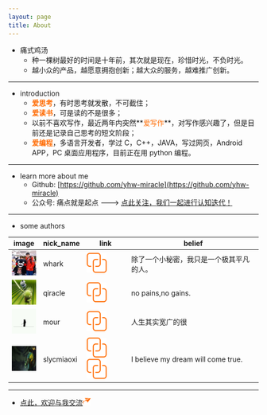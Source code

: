 ```yaml
---
layout: page
title: About
---
```


- 痛式鸡汤
    - 种一棵树最好的时间是十年前，其次就是现在，珍惜时光，不负时光。
    - 越小众的产品，越愿意拥抱创新；越大众的服务，越难推广创新。

<hr />

- introduction
    - **<font color="#FF6A00">爱思考</font>**，有时思考就发散，不可截住；
    - **<font color="#FF6A00">爱读书</font>**，可是读的不是很多；
    - 以前不喜欢写作，最近两年内突然**<font color="#FF6A00">爱写作</font>**，对写作感兴趣了，但是目前还是记录自己思考的短文阶段；
    - **<font color="#FF6A00">爱编程</font>**，多语言开发者，学过 C，C++，JAVA，写过网页，Android APP，PC 桌面应用程序，目前正在用 python 编程。

<hr />

- learn more about me
  - Github: [https://github.com/yhw-miracle](https://github.com/yhw-miracle)
  - 公众号: 痛点就是起点 ---> <a href="#qecode_img">点此关注，我们一起进行认知迭代！</a>

<hr />

- some authors

| image | nick_name | link | belief |
| ------ | ------ | ------ | ------ |
| <img src="images/authors/hdp.jpg" width="50" height="50" /> | whark | <a href="http://whark.cn" target="_blank"><img src="images/system/友情链接.svg" width="40" height="40" /></a> | 除了一个小秘密，我只是一个极其平凡的人。 |
| <img src="images/authors/jqq.jpg" width="50" height="50" /> | qiracle | <a href="http://qiracle.cn" target="_blank"><img src="images/system/友情链接.svg" width="40" height="40" /></a> | no pains,no gains. |
| <img src="images/authors/zkp.jpg" width="50" height="50" /> | mour | <a href="https://iami.xyz" target="_blank"><img src="images/system/友情链接.svg" width="40" height="40" /></a> | 人生其实宽广的很 |
| <img src="images/authors/zwl.jpg" width="50" height="50" /> | slycmiaoxi | <a href="https://slycmiaoxi.github.io" target="_blank"><img src="images/system/友情链接.svg" width="40" height="40" /></a> <a href="http://slycmiaoxi.cn/" target="_blank"><img src="images/system/友情链接.svg" width="40" height="40" /></a> | I believe my dream will come true. | 

<hr />

- <a target="_blank" href="http://mail.qq.com/cgi-bin/qm_share?t=qm_mailme&email=rtfG2fHdwcja2c-cy_7f34DNwcM">点此，欢迎与我交流<img src="images/system/minutemailer_16.png" /></a>
